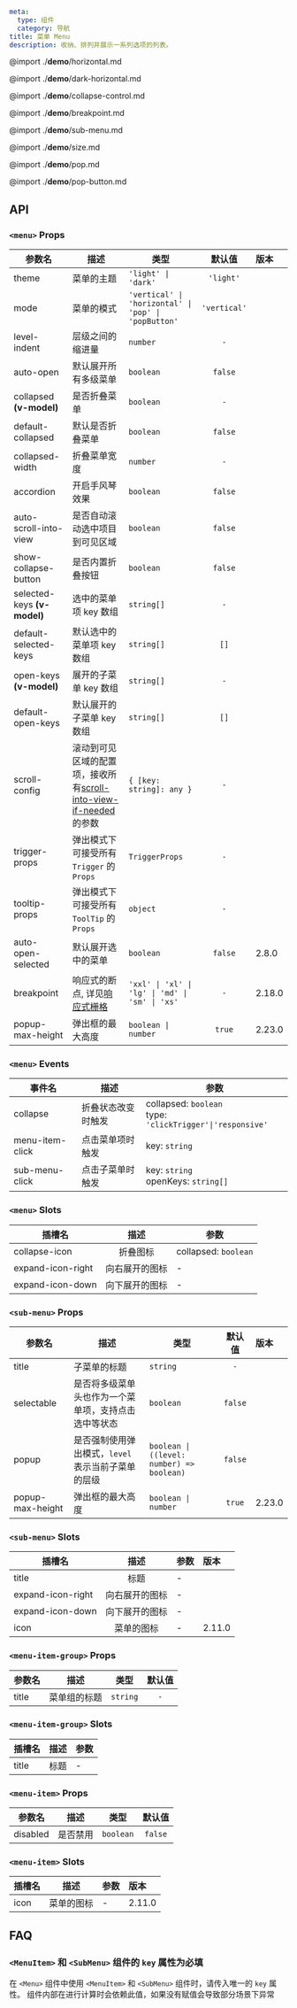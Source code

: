 ```yaml
meta:
  type: 组件
  category: 导航
title: 菜单 Menu
description: 收纳、排列并展示一系列选项的列表。
```

@import ./__demo__/horizontal.md

@import ./__demo__/dark-horizontal.md

@import ./__demo__/collapse-control.md

@import ./__demo__/breakpoint.md

@import ./__demo__/sub-menu.md

@import ./__demo__/size.md

@import ./__demo__/pop.md

@import ./__demo__/pop-button.md

## API


### `<menu>` Props

|参数名|描述|类型|默认值|版本|
|---|---|---|:---:|:---|
|theme|菜单的主题|`'light' \| 'dark'`|`'light'`||
|mode|菜单的模式|`'vertical' \| 'horizontal' \| 'pop' \| 'popButton'`|`'vertical'`||
|level-indent|层级之间的缩进量|`number`|`-`||
|auto-open|默认展开所有多级菜单|`boolean`|`false`||
|collapsed **(v-model)**|是否折叠菜单|`boolean`|`-`||
|default-collapsed|默认是否折叠菜单|`boolean`|`false`||
|collapsed-width|折叠菜单宽度|`number`|`-`||
|accordion|开启手风琴效果|`boolean`|`false`||
|auto-scroll-into-view|是否自动滚动选中项目到可见区域|`boolean`|`false`||
|show-collapse-button|是否内置折叠按钮|`boolean`|`false`||
|selected-keys **(v-model)**|选中的菜单项 key 数组|`string[]`|`-`||
|default-selected-keys|默认选中的菜单项 key 数组|`string[]`|`[]`||
|open-keys **(v-model)**|展开的子菜单 key 数组|`string[]`|`-`||
|default-open-keys|默认展开的子菜单 key 数组|`string[]`|`[]`||
|scroll-config|滚动到可见区域的配置项，接收所有[scroll-into-view-if-needed](https://github.com/stipsan/scroll-into-view-if-needed)的参数|`{ [key: string]: any }`|`-`||
|trigger-props|弹出模式下可接受所有 `Trigger` 的 `Props`|`TriggerProps`|`-`||
|tooltip-props|弹出模式下可接受所有 `ToolTip` 的 `Props`|`object`|`-`||
|auto-open-selected|默认展开选中的菜单|`boolean`|`false`|2.8.0|
|breakpoint|响应式的断点, 详见[响应式栅格](/vue/component/grid)|`'xxl' \| 'xl' \| 'lg' \| 'md' \| 'sm' \| 'xs'`|`-`|2.18.0|
|popup-max-height|弹出框的最大高度|`boolean \| number`|`true`|2.23.0|
### `<menu>` Events

|事件名|描述|参数|
|---|---|---|
|collapse|折叠状态改变时触发|collapsed: `boolean`<br>type: `'clickTrigger'\|'responsive'`|
|menu-item-click|点击菜单项时触发|key: `string`|
|sub-menu-click|点击子菜单时触发|key: `string`<br>openKeys: `string[]`|
### `<menu>` Slots

|插槽名|描述|参数|
|---|:---:|---|
|collapse-icon|折叠图标|collapsed: `boolean`|
|expand-icon-right|向右展开的图标|-|
|expand-icon-down|向下展开的图标|-|




### `<sub-menu>` Props

|参数名|描述|类型|默认值|版本|
|---|---|---|:---:|:---|
|title|子菜单的标题|`string`|`-`||
|selectable|是否将多级菜单头也作为一个菜单项，支持点击选中等状态|`boolean`|`false`||
|popup|是否强制使用弹出模式，`level` 表示当前子菜单的层级|`boolean \| ((level: number) => boolean)`|`false`||
|popup-max-height|弹出框的最大高度|`boolean \| number`|`true`|2.23.0|
### `<sub-menu>` Slots

|插槽名|描述|参数|版本|
|---|:---:|---|:---|
|title|标题|-||
|expand-icon-right|向右展开的图标|-||
|expand-icon-down|向下展开的图标|-||
|icon|菜单的图标|-|2.11.0|




### `<menu-item-group>` Props

|参数名|描述|类型|默认值|
|---|---|---|:---:|
|title|菜单组的标题|`string`|`-`|
### `<menu-item-group>` Slots

|插槽名|描述|参数|
|---|:---:|---|
|title|标题|-|




### `<menu-item>` Props

|参数名|描述|类型|默认值|
|---|---|---|:---:|
|disabled|是否禁用|`boolean`|`false`|
### `<menu-item>` Slots

|插槽名|描述|参数|版本|
|---|:---:|---|:---|
|icon|菜单的图标|-|2.11.0|




## FAQ

### `<MenuItem>` 和 `<SubMenu>` 组件的 `key` 属性为必填
在 `<Menu>` 组件中使用 `<MenuItem>` 和 `<SubMenu>` 组件时，请传入唯一的 `key` 属性。
组件内部在进行计算时会依赖此值，如果没有赋值会导致部分场景下异常

